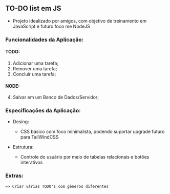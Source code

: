 ## TO-DO list em JS

- Projeto idealizado por amigos, com objetivo de treinamento em JavaScript
e futuro foco me NodeJS

### Funcionalidades da Aplicação:
#### TODO:
1. Adicionar uma tarefa;
2. Remover uma tarefa;
3. Concluir uma tarefa;

####  NODE:
4. Salvar em um Banco de Dados/Servidor;

### Especificações da Aplicação:
* Desing:
    - CSS básico com foco minimalista, podendo suportar
    upgrade futuro para TailWindCSS

* Estrutura:
    - Controle do usuário por meio de tabelas relacionais e botões interativos

### Extras:
    => Criar várias TODO's com gêneros diferentes
